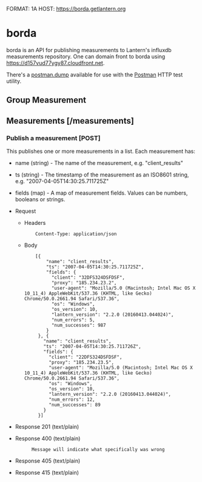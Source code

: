 FORMAT: 1A
HOST: https://borda.getlantern.org

# borda

borda is an API for publishing measurements to Lantern's influxdb measurements
repository. One can domain front to borda using https://d157vud77ygy87.cloudfront.net.

There's a [postman.dump](postman.dump) available for use with the
[Postman](https://chrome.google.com/webstore/detail/postman/fhbjgbiflinjbdggehcddcbncdddomop?hl=en)
HTTP test utility.

## Group Measurement

## Measurements [/measurements]

### Publish a measurement [POST]

This publishes one or more measurements in a list. Each measurement has:

+ name (string) - The name of the measurement, e.g. "client_results"
+ ts (string) - The timestamp of the measurement as an ISO8601 string, e.g. "2007-04-05T14:30:25.711725Z"
+ fields (map) - A map of measurement fields. Values can be numbers, booleans or strings.

+ Request

  + Headers

            Content-Type: application/json

  + Body

            [{
                "name": "client_results",
                "ts": "2007-04-05T14:30:25.711725Z",
                "fields": {
                  "client": "32DFS324DSFDSF",
                  "proxy": "185.234.23.2",
                  "user-agent": "Mozilla/5.0 (Macintosh; Intel Mac OS X 10_11_4) AppleWebKit/537.36 (KHTML, like Gecko) Chrome/50.0.2661.94 Safari/537.36",
                  "os": "Windows",
                  "os_version": 10,
                  "lantern_version": "2.2.0 (20160413.044024)",
                  "num_errors": 5,
                  "num_successes": 987
                }
             }, {
               "name": "client_results",
               "ts": "2007-04-05T14:30:25.711726Z",
               "fields": {
                 "client": "22DFS324DSFDSF",
                 "proxy": "185.234.23.5",
                 "user-agent": "Mozilla/5.0 (Macintosh; Intel Mac OS X 10_11_4) AppleWebKit/537.36 (KHTML, like Gecko) Chrome/50.0.2661.94 Safari/537.36",
                 "os": "Windows",
                 "os_version": 10,
                 "lantern_version": "2.2.0 (20160413.044024)",
                 "num_errors": 12,
                 "num_successes": 89
               }
             }]

+ Response 201 (text/plain)
+ Response 400 (text/plain)

            Message will indicate what specifically was wrong

+ Response 405 (text/plain)
+ Response 415 (text/plain)
